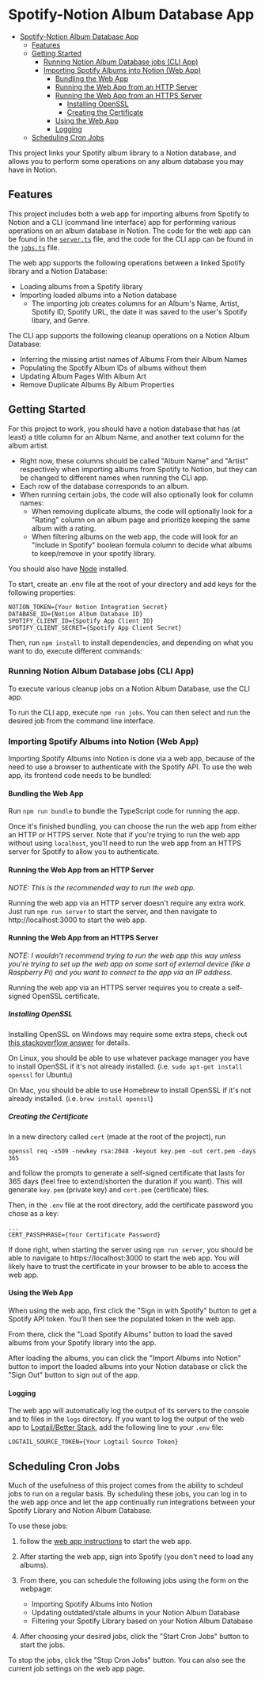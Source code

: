 # Spotify-Notion Album Database App

- [Spotify-Notion Album Database App](#spotify-notion-album-database-app)
  - [Features](#features)
  - [Getting Started](#getting-started)
    - [Running Notion Album Database jobs (CLI App)](#running-notion-album-database-jobs-cli-app)
    - [Importing Spotify Albums into Notion (Web App)](#importing-spotify-albums-into-notion-web-app)
      - [Bundling the Web App](#bundling-the-web-app)
      - [Running the Web App from an HTTP Server](#running-the-web-app-from-an-http-server)
      - [Running the Web App from an HTTPS Server](#running-the-web-app-from-an-https-server)
        - [Installing OpenSSL](#installing-openssl)
        - [Creating the Certificate](#creating-the-certificate)
      - [Using the Web App](#using-the-web-app)
      - [Logging](#logging)
  - [Scheduling Cron Jobs](#scheduling-cron-jobs)


This project links your Spotify album library to a Notion database, and allows you to perform some operations on any album database you may have in Notion.


## Features
This project includes both a web app for importing albums from Spotify to Notion and a CLI (command line interface) app for performing various operations on an album database in Notion. The code for the web app can be found in the [`server.ts`](./src/server.ts) file, and the code for the CLI app can be found in the [`jobs.ts`](./src/jobs.ts) file.

The web app supports the following operations between a linked Spotify library and a Notion Database:
-  Loading albums from a Spotify library
-  Importing loaded albums into a Notion database
   -  The importing job creates columns for an Album's Name, Artist, Spotify ID, Spotify URL, the date it was saved to the user's Spotify libary, and Genre.

The CLI app supports the following cleanup operations on a Notion Album Database:
- Inferring the missing artist names of Albums From their Album Names
- Populating the Spotify Album IDs of albums without them
- Updating Album Pages With Album Art
- Remove Duplicate Albums By Album Properties

## Getting Started

For this project to work, you should have a notion database that has (at least) a title column for an Album Name, and another text column for the album artist.

- Right now, these columns should be called "Album Name" and "Artist" respectively when importing albums from Spotify to Notion, but they can be changed to different names when running the CLI app.
- Each row of the database corresponds to an album.
- When running certain jobs, the code will also optionally look for column names:
  - When removing duplicate albums, the code will optionally look for a "Rating" column on an album page and prioritize keeping the same album with a rating.
  - When filtering albums on the web app, the code will look for an "Include in Spotify" boolean formula column to decide what albums to keep/remove in your spotify library.

<!-- TODO: Include table for column names to what they do, what they're called by default, and which columns are required for each job/application -->


You should also have [Node](https://nodejs.org/en/download) installed.

To start, create an .env file at the root of your directory and add keys for the following properties:

```
NOTION_TOKEN={Your Notion Integration Secret}
DATABASE_ID={Notion Album Database ID}
SPOTIFY_CLIENT_ID={Spotify App Client ID}
SPOTIFY_CLIENT_SECRET={Spotify App Client Secret}
```

<!-- TODO: Explain how to get each .env file property -->

Then, run `npm install` to install dependencies, and depending on what you want to do, execute different commands:


### Running Notion Album Database jobs (CLI App)

To execute various cleanup jobs on a Notion Album Database, use the CLI app.

To run the CLI app, execute `npm run jobs`. You can then select and run the desired job from the command line interface.


### Importing Spotify Albums into Notion (Web App)

Importing Spotify Albums into Notion is done via a web app, because of the need to use a browser to authenticate with the Spotify API. To use the web app, its frontend code needs to be bundled:

#### Bundling the Web App
Run `npm run bundle` to bundle the TypeScript code for running the app.

Once it's finished bundling, you can choose the run the web app from either an HTTP or HTTPS server. Note that if you're trying to run the web app without using `localhost`, you'll need to run the web app from an HTTPS server for Spotify to allow you to authenticate.

#### Running the Web App from an HTTP Server
*NOTE: This is the recommended way to run the web app.*

Running the web app via an HTTP server doesn't require any extra work. Just run `npm run server` to start the server, and then navigate to http://localhost:3000 to start the web app.

#### Running the Web App from an HTTPS Server
*NOTE: I wouldn't recommend trying to run the web app this way unless you're trying to set up the web app on some sort of external device (like a Raspberry Pi) and you want to connect to the app via an IP address.*

Running the web app via an HTTPS server requires you to create a self-signed OpenSSL certificate. 

##### Installing OpenSSL

Installing OpenSSL on Windows may require some extra steps, check out [this stackoverflow answer](https://stackoverflow.com/questions/2355568/create-a-openssl-certificate-on-windows) for details.

On Linux, you should be able to use whatever package manager you have to install OpenSSL if it's not already installed. (i.e. `sudo apt-get install openssl`  for Ubuntu)

On Mac, you should be able to use Homebrew to install OpenSSL if it's not already installed. (i.e. `brew install openssl`)

##### Creating the Certificate
In a new directory called `cert` (made at the root of the project), run 

```
openssl req -x509 -newkey rsa:2048 -keyout key.pem -out cert.pem -days 365
```

and follow the prompts to generate a self-signed certificate that lasts for 365 days (feel free to extend/shorten the duration if you want). This will generate `key.pem` (private key) and `cert.pem` (certificate) files.

Then, in the `.env` file at the root directory, add the certificate password you chose as a key:
```
...
CERT_PASSPHRASE={Your Certificate Password}
```

If done right, when starting the server using `npm run server`, you should be able to navigate to https://localhost:3000 to start the web app. You will likely have to trust the certificate in your browser to be able to access the web app.

#### Using the Web App

When using the web app, first click the "Sign in with Spotify" button to get a Spotify API token. You'll then see the populated token in the web app. 

From there, click the "Load Spotify Albums" button to load the saved albums from your Spotify library into the app.

After loading the albums, you can click the "Import Albums into Notion" button to import the loaded albums into your Notion database or click the "Sign Out" button to sign out of the app.


#### Logging
The web app will automatically log the output of its servers to the console and to files in the `logs` directory. If you want to log the output of the web app to [Logtail/Better Stack](https://betterstack.com/logs), add the following line to your `.env` file:

```
LOGTAIL_SOURCE_TOKEN={Your Logtail Source Token}
```

## Scheduling Cron Jobs
Much of the usefulness of this project comes from the ability to schdeul jobs to run on a regular basis. By scheduling these jobs, you can log in to the web app once and let the app continually run integrations between your Spotify Library and Notion Album Database.

To use these jobs:
1. follow the [web app instructions](#importing-spotify-albums-into-notion-web-app) to start the web app.
2. After starting the web app, sign into Spotify (you don't need to load any albums).
3. From there, you can schedule the following jobs using the form on the webpage:
   - Importing Spotify Albums into Notion
   - Updating outdated/stale albums in your Notion Album Database
   - Filtering your Spotify Library based on your Notion Album Database 

4. After choosing your desired jobs, click the "Start Cron Jobs" button to start the jobs.

To stop the jobs, click the "Stop Cron Jobs" button. You can also see the current job settings on the web app page.